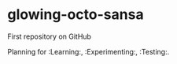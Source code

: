 # glowing-octo-sansa
First repository on GitHub

Planning for :Learning:, :Experimenting:, :Testing:. 
